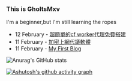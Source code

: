 ### This is GholtsMxv

I'm a beginner,but I'm still learning the ropes

<!-- feed start -->
- 12 February - [超簡單的cf worker代理免費搭建](https://ghostmxv.github.io/Proxy-for-cfworker/)
- 11 February - [加密上網代議軟體](https://ghostmxv.github.io/Application-proxy/)
- 11 February - [My First Blog](https://ghostmxv.github.io/First-Blog/)
<!-- feed end -->

![Anurag's GitHub stats](https://github-readme-stats.vercel.app/api?username=GHOSTEEEEEER&show_icons=true&theme=tokyonight)

[![Ashutosh's github activity graph](https://github-readme-activity-graph.vercel.app/graph?username=GHOSTEEEEEER&theme=tokyo-night)](https://github.com/ashutosh00710/github-readme-activity-graph)
